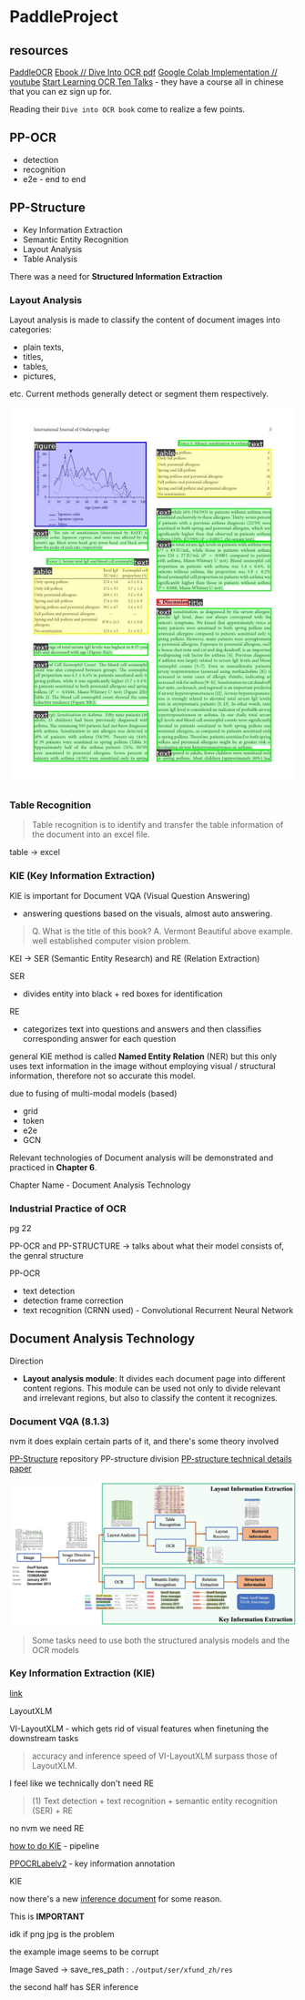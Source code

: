 # PaddleProject

## resources

[PaddleOCR](https://github.com/PaddlePaddle/PaddleOCR)
[Ebook // Dive Into OCR pdf](https://paddleocr.bj.bcebos.com/ebook/Dive_into_OCR.pdf)
[Google Colab Implementation // youtube](https://colab.research.google.com/drive/1Xsjlbd3Kiqwu-_h-Y--gSCLHMSh0yg2w?usp=sharing#scrollTo=YG8Q1APRR7ZX)
[Start Learning OCR Ten Talks](https://aistudio.baidu.com/aistudio/course/introduce/25207) - they have a course all in chinese that you can ez sign up for.

Reading their `Dive into OCR book`
come to realize a few points.

## PP-OCR

- detection
- recognition
- e2e - end to end

## PP-Structure

- Key Information Extraction
- Semantic Entity Recognition
- Layout Analysis
- Table Analysis

There was a need for **Structured Information Extraction**

### Layout Analysis

Layout analysis is made to classify the content of document images into categories:

- plain texts,
- titles,
- tables,
- pictures,

etc. Current methods generally detect or segment them respectively.

![](layout-analysis.png)  


### Table Recognition
> Table recognition is to identify and transfer the table information of the document into an excel file.

table -> excel


### KIE (Key Information Extraction)
KIE is important for Document VQA (Visual Question Answering)
- answering questions based on the visuals, almost auto answering.
> Q. What is the title of this book?
> A. Vermont Beautiful
above example.
well established computer vision problem.


KEI -> SER (Semantic Entity Research) and RE (Relation Extraction)

SER
- divides entity into black + red boxes for identification

RE
- categorizes text into questions and answers and then classifies corresponding answer for each question


general KIE method is called **Named Entity Relation** (NER)
but this only uses text information in the image without employing visual / structural information, therefore not so accurate this model.

due to fusing of multi-modal models (based)
- grid
- token
- e2e
- GCN

Relevant technologies of Document analysis will be demonstrated and practiced in **Chapter 6**.

Chapter Name - Document Analysis Technology


### Industrial Practice of OCR
pg 22

PP-OCR and  PP-STRUCTURE -> talks about what their model consists of, the genral structure


PP-OCR
- text detection
- detection frame correction
- text recognition (CRNN used) - Convolutional Recurrent Neural Network


## Document Analysis Technology

Direction
- **Layout analysis module**: It divides each document page into different content regions. This module can be used not
only to divide relevant and irrelevant regions, but also to classify the content it recognizes.


### Document VQA (8.1.3)
nvm it does explain certain parts of it, and there's some theory involved



[PP-Structure](https://github.com/PaddlePaddle/PaddleOCR/tree/release/2.6/ppstructure)
repository PP-structure division
[PP-structure technical details paper](https://arxiv.org/abs/2210.05391)

![](pp-structure-v2.png)  

> Some tasks need to use both the structured analysis models and the OCR models


### Key Information Extraction (KIE)
[link](https://github.com/PaddlePaddle/PaddleOCR/tree/release/2.6/ppstructure/kie)


LayoutXLM

VI-LayoutXLM - which gets rid of visual features when finetuning the downstream tasks

> accuracy and inference speed of VI-LayoutXLM surpass those of LayoutXLM.

I feel like we technically don't need RE

> (1) Text detection + text recognition + semantic entity recognition (SER) + RE
>
no nvm we need RE


[how to do KIE](https://github.com/PaddlePaddle/PaddleOCR/blob/release/2.6/ppstructure/kie/how_to_do_kie_en.md#1-Introduction) - pipeline

[PPOCRLabelv2](https://github.com/PaddlePaddle/PaddleOCR/blob/release/2.6/PPOCRLabel/README.md) - key information annotation

KIE

now there's a new [inference document](https://github.com/PaddlePaddle/PaddleOCR/blob/release/2.6/ppstructure/docs/inference_en.md) for some reason.


This is **IMPORTANT**


idk if png jpg is the problem

the example image seems to be corrupt


Image Saved -> save_res_path : `./output/ser/xfund_zh/res`


the second half has SER inference